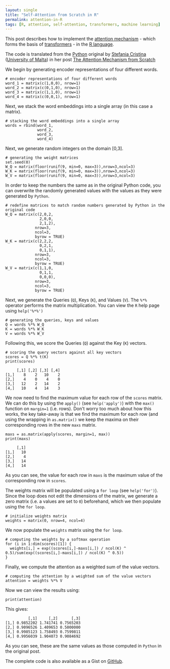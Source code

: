 ```yaml
---
layout: single
title: "Self-Attention from Scratch in R"
permalink: attention-in-R 
tags: [R, attention, self-attention, transformers, machine learning]
---
```


This post describes how to implement the [attention mechanism](https://en.m.wikipedia.org/wiki/Attention_(machine_learning)) - which forms the basis of [transformers](https://en.m.wikipedia.org/wiki/Transformer_(machine_learning_model)) - in the [R language](https://en.m.wikipedia.org/wiki/R_(programming_language)).

The code is translated from the [Python](https://www.python.org/) original by [Stefania Cristina](https://scholar.google.com/citations?user=ncHZ0mwAAAAJ&hl=en) ([University of Malta](https://www.um.edu.mt/profile/stefaniacristina)) in her post [The Attention Mechanism from Scratch](https://machinelearningmastery.com/the-attention-mechanism-from-scratch/)

We begin by generating encoder representations of four different words.

```
# encoder representations of four different words
word_1 = matrix(c(1,0,0), nrow=1)
word_2 = matrix(c(0,1,0), nrow=1)
word_3 = matrix(c(1,1,0), nrow=1)
word_4 = matrix(c(0,0,1), nrow=1)
```

Next, we stack the word embeddings into a single array (in this case a matrix).
```
# stacking the word embeddings into a single array
words = rbind(word_1,
              word_2,
              word_3,
              word_4)
```

Next, we generate random integers on the domain [0,3].
```
# generating the weight matrices
set.seed(0)
W_Q = matrix(floor(runif(9, min=0, max=3)),nrow=3,ncol=3)
W_K = matrix(floor(runif(9, min=0, max=3)),nrow=3,ncol=3)
W_V = matrix(floor(runif(9, min=0, max=3)),nrow=3,ncol=3)
```

In order to keep the numbers the same as in the original Python code, you can overwrite the randomly generated values with the values as they were generated by `Python`.
```
# redefine matrices to match random numbers generated by Python in the original code
W_Q = matrix(c(2,0,2,
               2,0,0,
               2,1,2),
             nrow=3,
             ncol=3,
             byrow = TRUE)
W_K = matrix(c(2,2,2,
               0,2,1,
               0,1,1),
             nrow=3,
             ncol=3,
             byrow = TRUE)
W_V = matrix(c(1,1,0,
               0,1,1,
               0,0,0),
             nrow=3,
             ncol=3,
             byrow = TRUE)
```

Next, we generate the Queries (`Q`), Keys (`K`), and Values (`V`). The `%*%` operator performs the matrix multiplication. You can view the `R` help page using `help('%*%')`
```
# generating the queries, keys and values
Q = words %*% W_Q
K = words %*% W_K
V = words %*% W_V
```

Following this, we score the Queries (`Q`) against the Key (`K`) vectors.
```
# scoring the query vectors against all key vectors
scores = Q %*% t(K)
print(scores)
```

```
     [,1] [,2] [,3] [,4]
[1,]    8    2   10    2
[2,]    4    0    4    0
[3,]   12    2   14    2
[4,]   10    4   14    3
```

We now need to find the maximum value for each row of the `scores` matrix. We can do this by using the `apply()` (see `help('apply')`) with the `max()` function on `margin=1` (i.e. rows). Don't worry too much about how this works, the key take-away is that we find the maximum for each row (and using the wrapping in `as.matrix()` we keep the maxima on their corresponding rows in the new `maxs` matrix.
```
maxs = as.matrix(apply(scores, margin=1, max))
print(maxs)
```

```
     [,1]
[1,]   10
[2,]    4
[3,]   14
[4,]   14
```

As you can see, the value for each row in `maxs` is the maximum value of the corresponding row in `scores`.

The weights matrix will be populated using a `for loop` (see `help('for')`). Since the loop does not edit the dimensions of the matrix, we generate a zero matrix (i.e. a values are set to `0`) beforehand, which we then populate using the `for loop`.
```
# initialize weights matrix
weights = matrix(0, nrow=4, ncol=4)
```

We now populate the `weights` matrix using the `for loop`.
```
# computing the weights by a softmax operation
for (i in 1:dim(scores)[1]) {
  weights[i,] = exp((scores[i,]-maxs[i,]) / ncol(K) ^ 0.5)/sum(exp((scores[i,]-maxs[i,]) / ncol(K) ^ 0.5))
}
```

Finally, we compute the attention as a weighted sum of the value vectors.
```
# computing the attention by a weighted sum of the value vectors
attention = weights %*% V
```

Now we can view the results using:
```
print(attention)
```

This gives:
```
          [,1]     [,2]      [,3]
[1,] 0.9852202 1.741741 0.7565203
[2,] 0.9096526 1.409653 0.5000000
[3,] 0.9985123 1.758493 0.7599811
[4,] 0.9956039 1.904073 0.9084692
```

As you can see, these are the same values as those computed in `Python` in the original post. 

The complete code is also available as a Gist on [GitHub](https://gist.github.com/bquast/169c42090e4337c5f4023ac46ce694f2).

